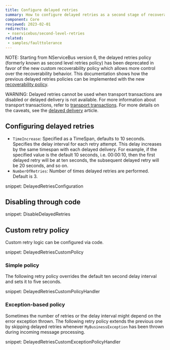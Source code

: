 ```yaml
---
title: Configure delayed retries
summary: How to configure delayed retries as a second stage of recoverability.
component: Core
reviewed: 2023-02-01
redirects:
 - nservicebus/second-level-retries
related:
 - samples/faulttolerance
---
```


NOTE: Starting from NServiceBus version 6, the delayed retries policy (formerly known as second level retries policy) has been deprecated in favor of the new custom recoverability policy which allows more control over the recoverability behavior. This documentation shows how the previous delayed retries policies can be implemented with the new [recoverability policy](/nservicebus/recoverability/custom-recoverability-policy.md).

WARNING: Delayed retries cannot be used when transport transactions are disabled or delayed delivery is not available. For more information about transport transactions, refer to [transport transactions](/transports/transactions.md). For more details on the caveats, see the [delayed delivery](/nservicebus/messaging/delayed-delivery.md#caveats) article.

## Configuring delayed retries

 * `TimeIncrease`: Specified as a TimeSpan, defaults to 10 seconds. Specifies the delay interval for each retry attempt. This delay increases by the same timespan with each delayed delivery. For example, if the specified value is the default 10 seconds, i.e. 00:00:10, then the first delayed retry will be at ten seconds, the subsequent delayed retry will be 20 seconds, and so on.
 * `NumberOfRetries`: Number of times delayed retries are performed. Default is 3.

snippet: DelayedRetriesConfiguration


## Disabling through code

snippet: DisableDelayedRetries


## Custom retry policy

Custom retry logic can be configured via code.

snippet: DelayedRetriesCustomPolicy


### Simple policy

The following retry policy overrides the default ten second delay interval and sets it to five seconds.

snippet: DelayedRetriesCustomPolicyHandler


### Exception-based policy

Sometimes the number of retries or the delay interval might depend on the error exception thrown. The following retry policy extends the previous one by skipping delayed retries whenever `MyBusinessException` has been thrown during incoming message processing.

snippet: DelayedRetriesCustomExceptionPolicyHandler
